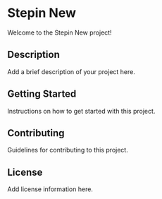 # Stepin New

Welcome to the Stepin New project!

## Description

Add a brief description of your project here.

## Getting Started

Instructions on how to get started with this project.

## Contributing

Guidelines for contributing to this project.

## License

Add license information here. 